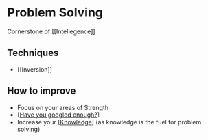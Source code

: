 # Problem Solving

Cornerstone of [[Intellegence]]

## Techniques
- [[Inversion]]

## How to improve
- Focus on your areas of Strength
- [[Have you googled enough?]]
- Increase your [[Knowledge]] (as knowledge is the fuel for problem solving)

[//begin]: # "Autogenerated link references for markdown compatibility"
[Have you googled enough?]: have-you-googled-enough "Have You Googled Enough"
[Knowledge]: knowledge "Knowledge"
[//end]: # "Autogenerated link references"